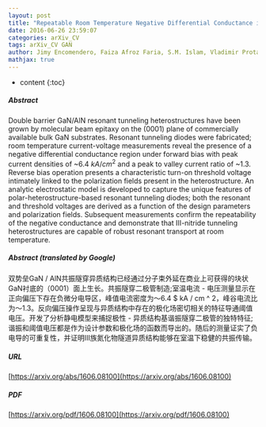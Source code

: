 ```yaml
---
layout: post
title: "Repeatable Room Temperature Negative Differential Conductance in GaN/AlN Resonant Tunneling Diodes"
date: 2016-06-26 23:59:07
categories: arXiv_CV
tags: arXiv_CV GAN
author: Jimy Encomendero, Faiza Afroz Faria, S.M. Islam, Vladimir Protasenko, Sergei Rouvimov, Patrick Fay, Debdeep Jena, Huili Grace Xing
mathjax: true
---
```


* content
{:toc}

##### Abstract
Double barrier GaN/AlN resonant tunneling heterostructures have been grown by molecular beam epitaxy on the (0001) plane of commercially available bulk GaN substrates. Resonant tunneling diodes were fabricated; room temperature current-voltage measurements reveal the presence of a negative differential conductance region under forward bias with peak current densities of ~6.4 $kA/cm^2$ and a peak to valley current ratio of ~1.3. Reverse bias operation presents a characteristic turn-on threshold voltage intimately linked to the polarization fields present in the heterostructure. An analytic electrostatic model is developed to capture the unique features of polar-heterostructure-based resonant tunneling diodes; both the resonant and threshold voltages are derived as a function of the design parameters and polarization fields. Subsequent measurements confirm the repeatability of the negative conductance and demonstrate that III-nitride tunneling heterostructures are capable of robust resonant transport at room temperature.

##### Abstract (translated by Google)
双势垒GaN / AlN共振隧穿异质结构已经通过分子束外延在商业上可获得的块状GaN衬底的（0001）面上生长。共振隧穿二极管制造;室温电流 - 电压测量显示在正向偏压下存在负微分电导区，峰值电流密度为〜6.4 $ kA / cm ^ 2，峰谷电流比为〜1.3。反向偏压操作呈现与异质结构中存在的极化场密切相关的特征导通阈值电压。开发了分析静电模型来捕捉极性 - 异质结构基谐振隧穿二极管的独特特征;谐振和阈值电压都是作为设计参数和极化场的函数而导出的。随后的测量证实了负电导的可重复性，并证明III族氮化物隧道异质结构能够在室温下稳健的共振传输。

##### URL
[https://arxiv.org/abs/1606.08100](https://arxiv.org/abs/1606.08100)

##### PDF
[https://arxiv.org/pdf/1606.08100](https://arxiv.org/pdf/1606.08100)

